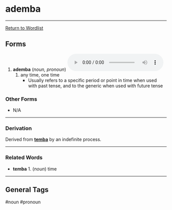 # ademba
---
[Return to Wordlist](lexicon/a/_dict_a.md)

## Forms

1. **ademba** (_noun, pronoun_) ![audio sample](audio/01-adob/mp3/ademba.mp3)
	1. any time, one time
		+ Usually refers to a specific period or point in time when used with past tense, and to the generic when used with future tense

### Other Forms

+ N/A

---
### Derivation

Derived from **[temba](lexicon/t/temba)** by an indefinite process.

---
### Related Words

* **temba** 1. (_noun_) time

---
## General Tags

#noun #pronoun 
